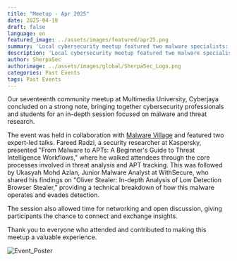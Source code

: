 ```yaml
---
title: "Meetup - Apr 2025"
date: 2025-04-18
draft: false
language: en
featured_image: ../assets/images/featured/apr25.png
summary: 'Local cybersecurity meetup featured two malware specialists: a Kaspersky researcher presenting threat intelligence workflows, and a junior analyst from WithSecure sharing technical findings on a stealthy browser stealer.'
description: 'Local cybersecurity meetup featured two malware specialists: a Kaspersky researcher presenting threat intelligence workflows, and a junior analyst from WithSecure sharing technical findings on a stealthy browser stealer.'
author: SherpaSec
authorimage: ../assets/images/global/SherpaSec_Logo.png
categories: Past Events
tags: Past Events
---
```


Our seventeenth community meetup at Multimedia University, Cyberjaya concluded on a strong note, bringing together cybersecurity professionals and students for an in-depth session focused on malware and threat research.

The event was held in collaboration with [Malware Village](https://malwarevillage.org/) and featured two expert-led talks. Fareed Radzi, a security researcher at Kaspersky, presented "From Malware to APTs: A Beginner's Guide to Threat Intelligence Workflows," where he walked attendees through the core processes involved in threat analysis and APT tracking. This was followed by Ukasyah Mohd Azlan, Junior Malware Analyst at WithSecure, who shared his findings on "Oliver Stealer: In-depth Analysis of Low Detection Browser Stealer," providing a technical breakdown of how this malware operates and evades detection.

The session also allowed time for networking and open discussion, giving participants the chance to connect and exchange insights.

Thank you to everyone who attended and contributed to making this meetup a valuable experience.

![Event_Poster](/images/posters/20250418_Poster_Apr.png)